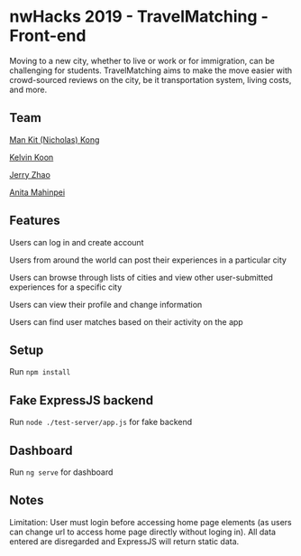 # nwHacks 2019 - TravelMatching - Front-end

Moving to a new city, whether to live or work or for immigration, can be challenging for students. TravelMatching aims to make the move easier with crowd-sourced reviews on the city, be it transportation system, living costs, and more.
## Team

[Man Kit (Nicholas) Kong](https://github.com/Asiapenguin)

[Kelvin Koon](https://github.com/kelvinkoon)

[Jerry Zhao](https://github.com/YuanjieZhao)

[Anita Mahinpei](https://github.com/anita76)

## Features

Users can log in and create account

Users from around the world can post their experiences in a particular city

Users can browse through lists of cities and view other user-submitted experiences for a specific city

Users can view their profile and change information

Users can find user matches based on their activity on the app

## Setup

Run `npm install`

## Fake ExpressJS backend

Run  `node ./test-server/app.js` for fake backend

## Dashboard

Run `ng serve` for dashboard

## Notes

Limitation: User must login before accessing home page elements (as users can change url to access home page directly without loging in). All data entered are disregarded and ExpressJS will return static data.
